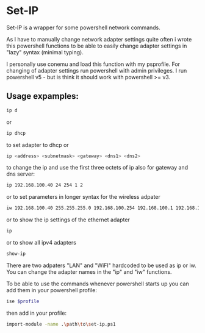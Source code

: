 # Set-IP

Set-IP is a wrapper for some powershell network commands.

As I have to manually change network adapter settings quite often i wrote this powershell functions to be able to easily change adapter settings in "lazy" syntax (minimal typing).

I personally use conemu and load this function with my psprofile. For changing of adapter settings run powershell with admin privileges.
I run powershell v5 - but is think it should work with powershell >= v3.

## Usage expamples:

```sh
ip d 
```
or
``` sh
ip dhcp
```
to set adapter to dhcp or 
```sh 
ip <address> <subnetmask> <gateway> <dns1> <dns2>
```
to change the ip and use the first three octets of ip also for gateway and dns server:
```sh 
ip 192.168.100.40 24 254 1 2
```
or to set parameters in longer syntax for the wireless adpater
```sh
iw 192.168.100.40 255.255.255.0 192.168.100.254 192.168.100.1 192.168.100.2
```
or to show the ip settings of the ethernet adapter
```sh
ip 
```
or to show all ipv4 adapters
```sh
show-ip
```

There are two adpaters "LAN" and "WiFI" hardcoded to be used as ip or iw. You can change the adapter names in the "ip" and "iw" functions.

To be able to use the commands whenever powershell starts up you can add them in your powershell profile:

```sh
ise $profile
```
then add in your profile:
```sh
import-module -name .\path\to\set-ip.ps1
```



